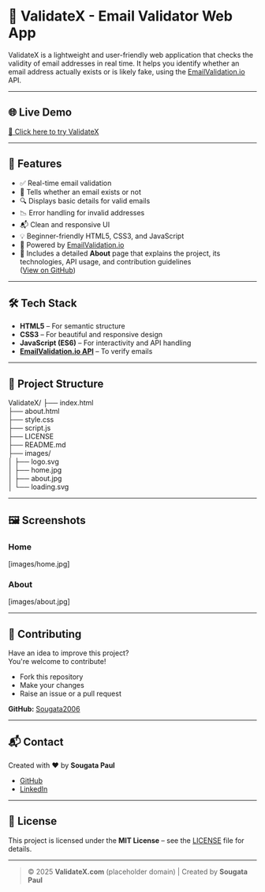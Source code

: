 # 📧 ValidateX - Email Validator Web App

ValidateX is a lightweight and user-friendly web application that checks the validity of email addresses in real time. It helps you identify whether an email address actually exists or is likely fake, using the [EmailValidation.io](https://emailvalidation.io) API.

---

## 🌐 Live Demo

[🔗 Click here to try ValidateX](#) 

---

## 🚀 Features

- ✅ Real-time email validation
- 🧠 Tells whether an email exists or not
- 🔍 Displays basic details for valid emails
- 📉 Error handling for invalid addresses
- 📬 Clean and responsive UI
- 💡 Beginner-friendly HTML5, CSS3, and JavaScript
- 🔐 Powered by [EmailValidation.io](https://emailvalidation.io)
- 📖 Includes a detailed **About** page that explains the project, its technologies, API usage, and contribution guidelines  
  ([View on GitHub](https://github.com/Sougata2006)) 

---

## 🛠️ Tech Stack

- **HTML5** – For semantic structure  
- **CSS3** – For beautiful and responsive design  
- **JavaScript (ES6)** – For interactivity and API handling  
- **[EmailValidation.io API](https://emailvalidation.io)** – To verify emails 

---

## 📂 Project Structure

ValidateX/
├── index.html              
├── about.html              
├── style.css             
├── script.js         
├── LICENSE                
├── README.md             
├── images/                
│   ├── logo.svg         
│   ├── home.jpg        
│   ├── about.jpg        
│   └── loading.svg         

---

## 🖼️ Screenshots

### Home
[images/home.jpg]

### About
[images/about.jpg]

---

## 🤝 Contributing

Have an idea to improve this project?  
You're welcome to contribute!  

- Fork this repository
- Make your changes
- Raise an issue or a pull request

**GitHub:** [Sougata2006](https://github.com/Sougata2006)

---

## 📬 Contact

Created with ❤️ by **Sougata Paul**  
- [GitHub](https://github.com/Sougata2006)  
- [LinkedIn](https://www.linkedin.com/in/sougata-paul/)

---

## 📄 License

This project is licensed under the **MIT License** – see the [LICENSE](LICENSE) file for details.

---

> © 2025 **ValidateX.com** (placeholder domain) | Created by **Sougata Paul**
